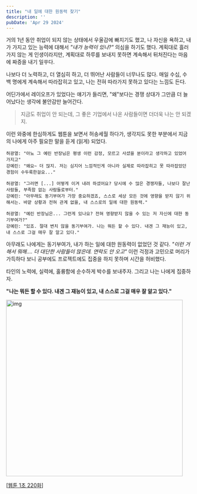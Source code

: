 ```yaml
---
title: "내 일에 대한 원동력 찾기"
description: ''
pubDate: 'Apr 29 2024'
---
```


<style>
    img[alt=img] {
        height: 30rem;
    }
</style>

거의 1년 동안 취업이 되지 않는 상태에서 우울감에 빠지기도 했고, 나 자신을 욕하고, 내가 가지고 있는 능력에 대해서 _"내가 능력이 있나?"_ 의심을 하기도 했다. 계획대로 흘러가지 않는 게 인생이라지만, 계획대로 하루를 보내지 못하면 계속해서 뒤처진다는 마음에 짜증을 내기 일쑤다.

나보다 더 노력하고, 더 열심히 하고, 더 뛰어난 사람들이 너무나도 많다. 매일 수십, 수백 명에게 계속해서 따라잡히고 있고, 나는 전혀 따라가지 못하고 있다는 느낌도 든다. 

어딘가에서 레이오프가 있었다는 얘기가 들리면, "왜"보다는 경쟁 상대가 그만큼 더 늘어났다는 생각에 불안감만 늘어간다. 

> 지금도 취업이 안 되는데, 그 좋은 기업에서 나온 사람들이면 더더욱 나는 안 되겠지.

이런 와중에 한심하게도 웹툰을 보면서 허송세월 하다가, 생각지도 못한 부분에서 지금의 나에게 아주 필요한 말을 듣게 (읽게) 되었다.

```
허광열: "아뇨 그 예린 반장님은 평생 이런 감정, 모르고 사셨을 분이라고 생각하고 있었어 가지고"
강예린: "왜요~ 더 많지. 저는 심지어 느낌적인게 아니라 실제로 따라잡히고 못 따라잡았던 경험이 수두룩한걸요..."

허광열: "그러면 [...] 어떻게 이겨 내려 하셨어요? 당시에 수 많은 경쟁자들, 나보다 잘난 사람들, 부족함 없는 사람들로부터."
강예린: "아무래도 동기부여가 가장 중요하겠죠, 스스로 세상 모든 것에 영향을 받지 않기 위해서는. 바깥 상황과 전혀 관계 없을, 내 스스로의 일에 대한 원동력."

허광열: "예린 반장님은... 그런게 있나요? 전혀 영향받지 않을 수 있는 저 자신에 대한 동기부여가?"
강예린: "있죠. 절대 변치 않을 동기부여가. 나는 뭐든 할 수 있다. 내겐 그 재능이 있고, 내 스스로 그걸 매우 잘 알고 있다."
```


아무래도 나에게는 동기부여가, 내가 하는 일에 대한 원동력이 없었던 것 같다. _"이런 거 해서 뭐해…. 더 대단한 사람들이 많은데. 연락도 안 오고"_ 이런 걱정과 고민으로 머리가 가득하다 보니 공부에도 프로젝트에도 집중을 하지 못하며 시간을 허비했다.

타인의 노력에, 실력에, 훌륭함에 순수하게 박수를 보내주자. 그리고 나는 나에게 집중하자.

**"나는 뭐든 할 수 있다. 내겐 그 재능이 있고, 내 스스로 그걸 매우 잘 알고 있다."**

![img](/images/finding_what_drives_you/img1.webp)

[[웹툰 1초 220화](https://comic.naver.com/webtoon/detail?titleId=725586&no=222&week=fri)]